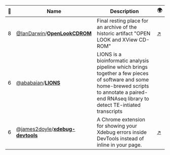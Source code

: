 |:star2: | Name | Description | 🌍|
|---|---|---|---|
|8|[@IanDarwin](https://github.com/IanDarwin)/[**OpenLookCDROM**](https://github.com/IanDarwin/OpenLookCDROM)|Final resting place for an archive of the historic artifact "OPEN LOOK and XView CD-ROM"|[:arrow_upper_right:](http://darwinsys.com/olcd/)|
|6|[@ababaian](https://github.com/ababaian)/[**LIONS**](https://github.com/ababaian/LIONS)| LIONS is a bioinformatic analysis pipeline which brings together a  few pieces of software and some home-brewed scripts to annotate a  paired-end RNAseq library to detect TE-intiated transcripts||
|6|[@james2doyle](https://github.com/james2doyle)/[**xdebug-devtools**](https://github.com/james2doyle/xdebug-devtools)|A Chrome extension for showing your Xdebug errors inside DevTools instead of inline in your page.|[:arrow_upper_right:](https://chrome.google.com/webstore/detail/xdebug-devtools/fdpaibggficcadchhddlbgclcmolclip)|

